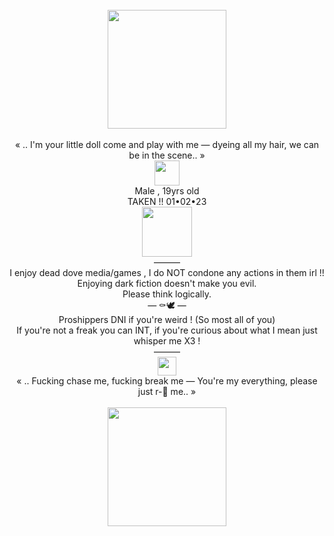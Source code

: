 <div align="center"> <br />
  <img src="https://file.garden/Zlo7whFY2AfQROME/36764ba7e81555b390f50a5efe096246.gif" "width="190" height="190"> <br /> <br />
  « .. I'm your little doll come and play with me — dyeing all my hair, we can be in the scene.. » <br />
  <img src="https://file.garden/Zlo7whFY2AfQROME/tumblr_161b040c9aa5a0d34839d3c8aacd4217_8931a0e4_400.png" "width="40" height="40">
  <br /> 
  Male , 19yrs old <br />
  TAKEN !! 01•02•23 <br /> 
  <img src="https://file.garden/Zlo7whFY2AfQROME/bab69adf.gif" "width="80" height="80"> <br />
  ——— <br /> 
  I enjoy dead dove media/games , I do NOT condone any actions in them irl !! <br />
  Enjoying dark fiction doesn't make you evil. <br />
  Please think logically. <br />
 — ⚰️🕊️ — <br />
  Proshippers DNI if you're weird ! (So most all of you) <br />
  If you're not a freak you can INT, if you're curious about what I mean just whisper me X3 ! <br />
  ——— <br />
  <img src="https://file.garden/Zlo7whFY2AfQROME/6eabb36f.png" "width="30" height="30"> <br />
  « .. Fucking chase me, fucking break me — You're my everything, please just r-📸 me.. » <br /> <br />
  <img src="https://file.garden/Zlo7whFY2AfQROME/Untitled110_20240620030008.png" "width="190" height="190"> <br />
</div>
